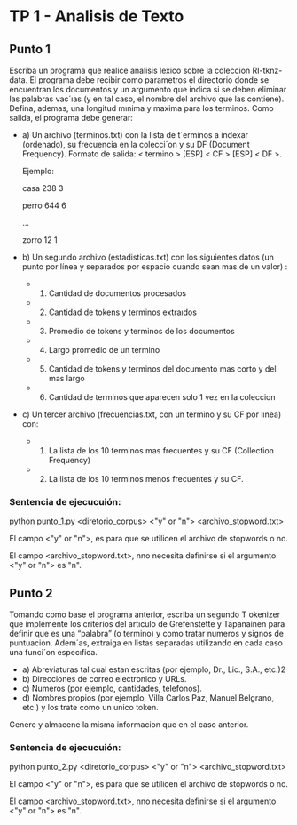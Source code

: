 # TP 1 - Analisis de Texto
## Punto 1
Escriba un programa que realice analisis lexico sobre la coleccion RI-tknz-data. El programa debe recibir
como parametros el directorio donde se encuentran los documentos y un argumento que indica si se deben
eliminar las palabras vac´ıas (y en tal caso, el nombre del archivo que las contiene). Defina, ademas, una longitud mınima y maxima para los terminos. Como salida, el programa debe generar:
* a) Un archivo (terminos.txt) con la lista de t´erminos a indexar (ordenado), su frecuencia en la colecci´on
y su DF (Document Frequency). Formato de salida: < termino > [ESP] < CF > [ESP] < DF >.

    Ejemplo:

    casa 238 3

    perro 644 6

    ...

    zorro 12 1

* b) Un segundo archivo (estadisticas.txt) con los siguientes datos (un punto por línea y separados por espacio cuando sean mas de un valor) :
    * 1) Cantidad de documentos procesados
    * 2) Cantidad de tokens y terminos extraıdos
    * 3) Promedio de tokens y terminos de los documentos
    * 4) Largo promedio de un termino
    * 5) Cantidad de tokens y terminos del documento mas corto y del mas largo
    * 6) Cantidad de terminos que aparecen solo 1 vez en la coleccion

* c) Un tercer archivo (frecuencias.txt, con un termino y su CF por lınea) con:
    * 1) La lista de los 10 terminos mas frecuentes y su CF (Collection Frequency)
    * 2) La lista de los 10 terminos menos frecuentes y su CF.

### Sentencia de ejecucuión:
python punto_1.py <diretorio_corpus> <"y" or "n"> <archivo_stopword.txt>

El campo <"y" or "n">, es para que se utilicen el archivo de stopwords o no.

El campo <archivo_stopword.txt>, nno necesita definirse si el argumento <"y" or "n"> es "n".

## Punto 2
Tomando como base el programa anterior, escriba un segundo T okenizer que implemente los criterios del
artıculo de Grefenstette y Tapanainen para definir que es una “palabra” (o termino) y como tratar numeros
y signos de puntuacion. Adem´as, extraiga en listas separadas utilizando en cada caso una funci´on especıfica.
* a) Abreviaturas tal cual estan escritas (por ejemplo, Dr., Lic., S.A., etc.)2
* b) Direcciones de correo electronico y URLs.
* c) Numeros (por ejemplo, cantidades, telefonos).
* d) Nombres propios (por ejemplo, Villa Carlos Paz, Manuel Belgrano, etc.) y los trate como un unico
token.

Genere y almacene la misma informacion que en el caso anterior.

### Sentencia de ejecucuión:
python punto_2.py <diretorio_corpus> <"y" or "n"> <archivo_stopword.txt>

El campo <"y" or "n">, es para que se utilicen el archivo de stopwords o no.

El campo <archivo_stopword.txt>, nno necesita definirse si el argumento <"y" or "n"> es "n".